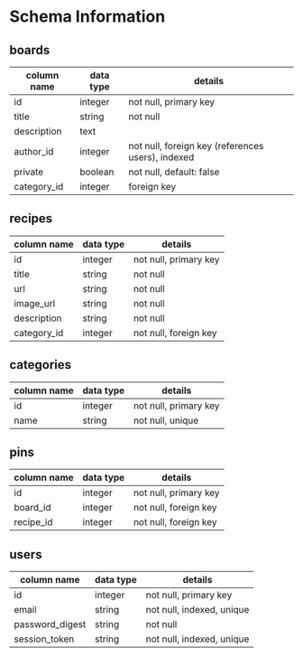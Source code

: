 # Schema Information

## boards
column name | data type | details
------------|-----------|-----------------------
id          | integer   | not null, primary key
title       | string    | not null
description | text      | 
author_id   | integer   | not null, foreign key (references users), indexed
private     | boolean   | not null, default: false
category_id | integer   | foreign key

## recipes
column name | data type | details
------------|-----------|-----------------------
id          | integer   | not null, primary key
title       | string    | not null
url         | string    | not null
image_url   | string    | not null
description | string    | not null
category_id | integer   | not null, foreign key

## categories
column name | data type | details
------------|-----------|-----------------------
id          | integer   | not null, primary key
name        | string    | not null, unique

## pins
column name | data type | details
------------|-----------|-----------------------
id          | integer   | not null, primary key
board_id    | integer   | not null, foreign key
recipe_id   | integer   | not null, foreign key

## users
column name     | data type | details
----------------|-----------|-----------------------
id              | integer   | not null, primary key
email           | string    | not null, indexed, unique
password_digest | string    | not null
session_token   | string    | not null, indexed, unique




